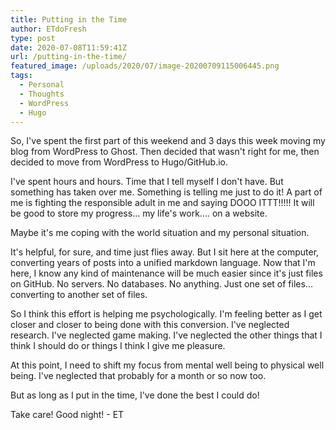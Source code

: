 ```yaml
---
title: Putting in the Time
author: ETdoFresh
type: post
date: 2020-07-08T11:59:41Z
url: /putting-in-the-time/
featured_image: /uploads/2020/07/image-20200709115006445.png
tags:
  - Personal
  - Thoughts
  - WordPress
  - Hugo
---
```


So, I've spent the first part of this weekend and 3 days this week moving my blog from WordPress to Ghost. Then decided that wasn't right for me, then decided to move from WordPress to Hugo/GitHub.io.

I've spent hours and hours. Time that I tell myself I don't have. But something has taken over me. Something is telling me just to do it! A part of me is fighting the responsible adult in me and saying DOOO ITTT!!!!! It will be good to store my progress... my life's work.... on a website.

Maybe it's me coping with the world situation and my personal situation.

It's helpful, for sure, and time just flies away. But I sit here at the computer, converting years of posts into a unified markdown language. Now that I'm here, I know any kind of maintenance will be much easier since it's just files on GitHub. No servers. No databases. No anything. Just one set of files... converting to another set of files.

So I think this effort is helping me psychologically. I'm feeling better as I get closer and closer to being done with this conversion. I've neglected research. I've neglected game making. I've neglected the other things that I think I should do or things I think I give me pleasure.

At this point, I need to shift my focus from mental well being to physical well being. I've neglected that probably for a month or so now too.

But as long as I put in the time, I've done the best I could do!

Take care! Good night! - ET